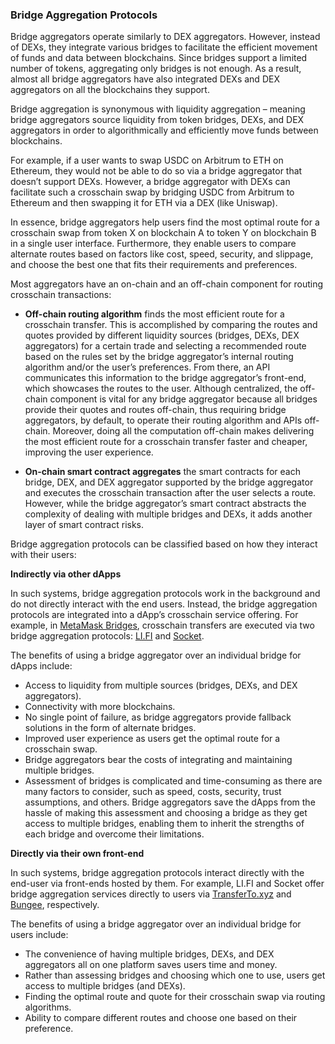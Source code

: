 ### Bridge Aggregation Protocols
Bridge aggregators operate similarly to DEX aggregators. However, instead of DEXs, they integrate various bridges to facilitate the efficient movement of funds and data between blockchains. Since bridges support a limited number of tokens, aggregating only bridges is not enough. As a result, almost all bridge aggregators have also integrated DEXs and DEX aggregators on all the blockchains they support. 

Bridge aggregation is synonymous with liquidity aggregation – meaning bridge aggregators source liquidity from token bridges, DEXs, and DEX aggregators in order to algorithmically and efficiently move funds between blockchains. 

For example, if a user wants to swap USDC on Arbitrum to ETH on Ethereum, they would not be able to do so via a bridge aggregator that doesn’t support DEXs. However, a bridge aggregator with DEXs can facilitate such a crosschain swap by bridging USDC from Arbitrum to Ethereum and then swapping it for ETH via a DEX (like Uniswap). 

In essence, bridge aggregators help users find the most optimal route for a crosschain swap from token X on blockchain A to token Y on blockchain B in a single user interface. Furthermore, they enable users to compare alternate routes based on factors like cost, speed, security, and slippage, and choose the best one that fits their requirements and preferences. 

Most aggregators have an on-chain and an off-chain component for routing crosschain transactions:

* **Off-chain routing algorithm** finds the most efficient route for a crosschain transfer. This is accomplished by comparing the routes and quotes provided by different liquidity sources (bridges, DEXs, DEX aggregators) for a certain trade and selecting a recommended route based on the rules set by the bridge aggregator’s internal routing algorithm and/or the user’s preferences. From there, an API communicates this information to the bridge aggregator’s front-end, which showcases the routes to the user. Although centralized, the off-chain component is vital for any bridge aggregator because all bridges provide their quotes and routes off-chain, thus requiring bridge aggregators, by default, to operate their routing algorithm and APIs off-chain. Moreover, doing all the computation off-chain makes delivering the most efficient route for a crosschain transfer faster and cheaper, improving the user experience.

* **On-chain smart contract aggregates** the smart contracts for each bridge, DEX, and DEX aggregator supported by the bridge aggregator and executes the crosschain transaction after the user selects a route. However, while the bridge aggregator’s smart contract abstracts the complexity of dealing with multiple bridges and DEXs, it adds another layer of smart contract risks.

Bridge aggregation protocols can be classified based on how they interact with their users:

**Indirectly via other dApps**

In such systems, bridge aggregation protocols work in the background and do not directly interact with the end users. Instead, the bridge aggregation protocols are integrated into a dApp’s crosschain service offering. For example, in [MetaMask Bridges](https://portfolio.metamask.io/bridge), crosschain transfers are executed via two bridge aggregation protocols: [LI.FI](https://li.fi/) and [Socket](https://socket.tech/).

The benefits of using a bridge aggregator over an individual bridge for dApps include:

* Access to liquidity from multiple sources (bridges, DEXs, and DEX aggregators).
* Connectivity with more blockchains.
* No single point of failure, as bridge aggregators provide fallback solutions in the form of alternate bridges.
* Improved user experience as users get the optimal route for a crosschain swap.
* Bridge aggregators bear the costs of integrating and maintaining multiple bridges.
* Assessment of bridges is complicated and time-consuming as there are many factors to consider, such as speed, costs, security, trust assumptions, and others. Bridge aggregators save the dApps from the hassle of making this assessment and choosing a bridge as they get access to multiple bridges, enabling them to inherit the strengths of each bridge and overcome their limitations.

**Directly via their own front-end**

In such systems, bridge aggregation protocols interact directly with the end-user via front-ends hosted by them. For example, LI.FI and Socket offer bridge aggregation services directly to users via [TransferTo.xyz](https://transferto.xyz/swap) and [Bungee](https://bungee.exchange/), respectively.

The benefits of using a bridge aggregator over an individual bridge for users include:

* The convenience of having multiple bridges, DEXs, and DEX aggregators all on one platform saves users time and money.
* Rather than assessing bridges and choosing which one to use, users get access to multiple bridges (and DEXs).
* Finding the optimal route and quote for their crosschain swap via routing algorithms.
* Ability to compare different routes and choose one based on their preference.
